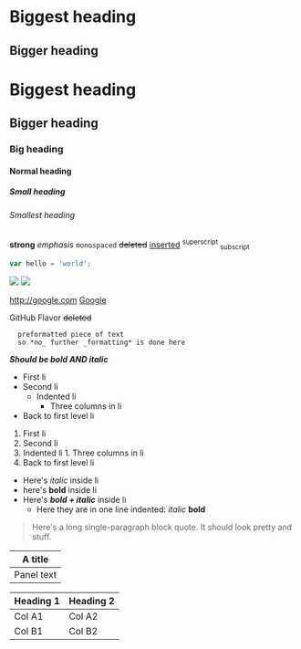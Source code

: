 # Biggest heading

## Bigger heading

# Biggest heading
## Bigger heading
### Big heading
#### Normal heading
##### Small heading
###### Smallest heading

**strong**
*emphasis*
`monospaced`
~~deleted~~
<ins>inserted</ins>
<sup>superscript</sup>
<sub>subscript</sub>

```javascript
var hello = 'world';
```

![](http://google.com/image)
[![](http://google.com/image)](http://google.com/link)

<http://google.com>
[Google](http://google.com)

GitHub Flavor
~~deleted~~

```
  preformatted piece of text
  so *no_ further _formatting* is done here
```

***Should be bold AND italic***

* First li
* Second li
  * Indented li
    * Three columns in li
* Back to first level li

1. First li
1. Second li
  1. Indented li
    1. Three columns in li
1. Back to first level li

* Here's *italic* inside li
* here's **bold** inside li
* Here's ***bold + italic*** inside li
  * Here they are in one line indented: *italic* **bold**

> Here's a long single-paragraph block quote. It should look pretty and stuff.


| A title | 
| --- |
| Panel text |


|Heading 1|Heading 2| 
| --- | --- |
|Col A1|Col A2|
|Col B1|Col B2|
